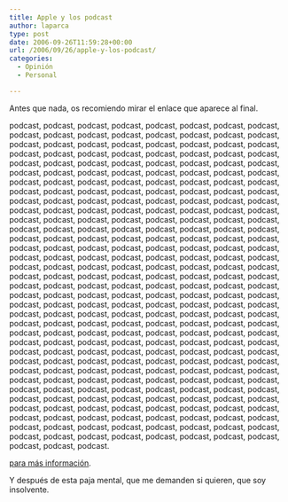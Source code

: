 ```yaml
---
title: Apple y los podcast
author: laparca
type: post
date: 2006-09-26T11:59:28+00:00
url: /2006/09/26/apple-y-los-podcast/
categories:
  - Opinión
  - Personal

---
```

Antes que nada, os recomiendo mirar el enlace que aparece al final.

podcast, podcast, podcast, podcast, podcast, podcast, podcast, podcast, podcast, podcast, podcast, podcast, podcast, podcast, podcast, podcast, podcast, podcast, podcast, podcast, podcast, podcast, podcast, podcast, podcast, podcast, podcast, podcast, podcast, podcast, podcast, podcast, podcast, podcast, podcast, podcast, podcast, podcast, podcast, podcast, podcast, podcast, podcast, podcast, podcast, podcast, podcast, podcast, podcast, podcast, podcast, podcast, podcast, podcast, podcast, podcast, podcast, podcast, podcast, podcast, podcast, podcast, podcast, podcast, podcast, podcast, podcast, podcast, podcast, podcast, podcast, podcast, podcast, podcast, podcast, podcast, podcast, podcast, podcast, podcast, podcast, podcast, podcast, podcast, podcast, podcast, podcast, podcast, podcast, podcast, podcast, podcast, podcast, podcast, podcast, podcast, podcast, podcast, podcast, podcast, podcast, podcast, podcast, podcast, podcast, podcast, podcast, podcast, podcast, podcast, podcast, podcast, podcast, podcast, podcast, podcast, podcast, podcast, podcast, podcast, podcast, podcast, podcast, podcast, podcast, podcast, podcast, podcast, podcast, podcast, podcast, podcast, podcast, podcast, podcast, podcast, podcast, podcast, podcast, podcast, podcast, podcast, podcast, podcast, podcast, podcast, podcast, podcast, podcast, podcast, podcast, podcast, podcast, podcast, podcast, podcast, podcast, podcast, podcast, podcast, podcast, podcast, podcast, podcast, podcast, podcast, podcast, podcast, podcast, podcast, podcast, podcast, podcast, podcast, podcast, podcast, podcast, podcast, podcast, podcast, podcast, podcast, podcast, podcast, podcast, podcast, podcast, podcast, podcast, podcast, podcast, podcast, podcast, podcast, podcast, podcast, podcast, podcast, podcast, podcast, podcast, podcast, podcast, podcast, podcast, podcast, podcast, podcast, podcast, podcast, podcast, podcast, podcast, podcast, podcast, podcast, podcast, podcast, podcast, podcast, podcast, podcast, podcast, podcast, podcast, podcast, podcast, podcast, podcast, podcast, podcast, podcast, podcast, podcast, podcast, podcast, podcast, podcast, podcast, podcast, podcast, podcast, podcast, podcast, podcast, podcast, podcast, podcast, podcast, podcast, podcast, podcast, podcast, podcast, podcast, podcast, podcast, podcast, podcast, podcast, podcast, podcast, podcast, podcast, podcast, podcast, podcast, podcast, podcast, podcast, podcast, podcast, podcast, podcast, podcast.

[para más información][1].

Y después de esta paja mental, que me demanden si quieren, que soy insolvente.

 [1]: http://es.theinquirer.net/2006/09/26/apple_tratara_de_registrar_la.html